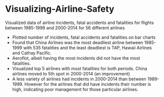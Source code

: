 # Visualizing-Airline-Safety
Visualized data of airline incidents, fatal accidents and fatalities for flights between 1985-1999 and 2000-2014 for 56 different airlines
* Plotted number of incidents, fatal accidents and fatalities on bar charts
* Found that China Airlines was the most deadliest airline between 1985-1999 with 535 fatalities and the least deadliest is TAP, Hawaii Airlines and Cathay Pacific.
* Aeroflot, albeit having the most incidents did not have the most fatalities.
* Visualized top 5 airlines with most fatalities for both periods. China airlines moved to 5th spot in 2000-2014 (an improvement)
* A less variety of airlines had incidents in 2000-2014 than between 1989-1999. However for the airlines that did have incidents their number is high, indicating poor management for those particular airlines.
